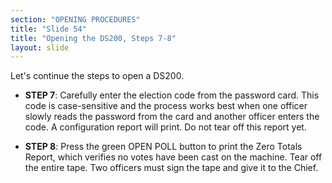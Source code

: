 ```yaml
---
section: "OPENING PROCEDURES"
title: "Slide 54"
title: "Opening the DS200, Steps 7-8"
layout: slide
---
```


Let's continue the steps to open a DS200.

- **STEP 7**: Carefully enter the election code from the password card. This code is case-sensitive and the process works best when one officer slowly reads the password from the card and another officer enters the code. A configuration report will print. Do not tear off this report yet.

- **STEP 8**: Press the green OPEN POLL button to print the Zero Totals Report, which verifies no votes have been cast on the machine. Tear off the entire tape. Two officers must sign the tape and give it to the Chief.
